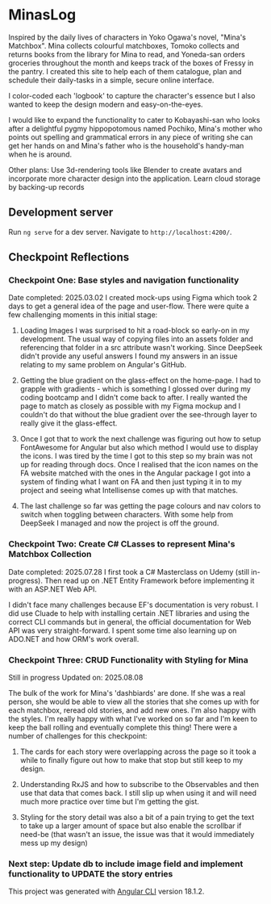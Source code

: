 # MinasLog
Inspired by the daily lives of characters in Yoko Ogawa's novel, "Mina's Matchbox". Mina collects colourful matchboxes, Tomoko collects and returns books from the library for Mina to read, and Yoneda-san orders groceries throughout the month and keeps track of the boxes of Fressy in the pantry. I created this site to help each of them catalogue, plan and schedule their daily-tasks in a simple, secure online interface. 

I color-coded each 'logbook' to capture the character's essence but I also wanted to keep the design modern and easy-on-the-eyes. 

I would like to expand the functionality to cater to Kobayashi-san who looks after a delightful pygmy hippopotomous named Pochiko, Mina's mother who points out spelling and grammatical errors in any piece of writing she can get her hands on and Mina's father who is the household's handy-man when he is around. 

Other plans: 
  Use 3d-rendering tools like Blender to create avatars and incorporate more character design into the application. 
  Learn cloud storage by backing-up records

## Development server

Run `ng serve` for a dev server. Navigate to `http://localhost:4200/`. 


## Checkpoint Reflections
### Checkpoint One:  Base styles and navigation functionality
Date completed: 2025.03.02 
I created mock-ups using Figma which took 2 days to get a general idea of the page and user-flow. There were quite a few challenging moments in this initial stage:

  1. Loading Images
  I was surprised to hit a road-block so early-on in my development. The usual way of copying files into an assets folder and referencing that folder in a src attribute wasn't working. Since DeepSeek didn't provide any useful answers I found my answers in an issue relating to my same problem on Angular's GitHub. 
  
  2. Getting the blue gradient on the glass-effect on the home-page. 
  I had to grapple with gradients - which is something I glossed over during my coding bootcamp and I didn't come back to after. I really wanted the page to match as closely as possible with my Figma mockup and I couldn't do that without the blue gradient over the see-through layer to really give it the glass-effect. 
  
  3. Once I got that to work the next challenge was figuring out how to setup FontAwesome for Angular but also which method I would use to display the icons. I was tired by the time I got to this step so my brain was not up for reading through docs. Once I realised that the icon names on the FA website matched with the ones in the Angular package I got into a system of finding what I want on FA and then just typing it in to my project and seeing what Intellisense comes up with that matches. 

  4. The last challenge so far was getting the page colours and nav colors to switch when toggling between characters. With some help from DeepSeek I managed and now the project is off the ground. 

### Checkpoint Two: Create C# CLasses to represent Mina's Matchbox Collection 
Date completed: 2025.07.28
I first took a C# Masterclass on Udemy (still in-progress). Then read up on .NET Entity Framework before implementing it with an ASP.NET Web API. 

I didn't face many challenges because EF's documentation is very robust. I did use Cluade to help with installing certain .NET libraries and using the correct CLI commands but in general, the official documentation for Web API was very straight-forward. I spent some time also learning up on ADO.NET and how ORM's work overall.

### Checkpoint Three: CRUD Functionality with Styling for Mina
Still in progress
Updated on: 2025.08.08

The bulk of the work for Mina's 'dashbiards' are done. If she was a real person, she would be able to view all the stories that she comes up with for each matchbox, reread old stories, and add new ones. I'm also happy with the styles. I'm really happy with what I've worked on so far and I'm keen to keep the ball rolling and eventually complete this thing! There were a number of challenges for this checkpoint:

  1. The cards for each story were overlapping across the page so it took a while to finally figure out how to make that stop but still keep to my design. 

  2. Understanding RxJS and how to subscribe to the Observables and then use that data that comes back. I still slip up when using it and will need much more practice over time but I'm getting the gist. 

  3. Styling for the story detail was also a bit of a pain trying to get the text to take up a larger amount of space but also enable the scrollbar if need-be (that wasn't an issue, the issue was that it would immediately mess up my design)


### Next step: Update db to include image field and implement functionality to UPDATE the story entries 


This project was generated with [Angular CLI](https://github.com/angular/angular-cli) version 18.1.2.